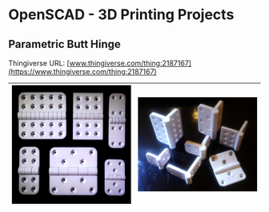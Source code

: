 # OpenSCAD - 3D Printing Projects

## Parametric Butt Hinge
Thingiverse URL: [www.thingiverse.com/thing:2187167](https://www.thingiverse.com/thing:2187167)


| ![Image](images/parametric_hinge/photo_1_0.jpg) | ![Image](images/parametric_hinge/photo_2_0.jpg) |
| - | - |



  
